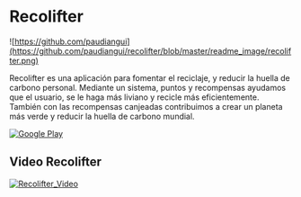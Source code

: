 # Recolifter

![https://github.com/paudiangui](https://github.com/paudiangui/recolifter/blob/master/readme_image/recolifter.png)

Recolifter es una aplicación para fomentar el reciclaje, y reducir la huella de carbono personal. 
Mediante un sistema, puntos y recompensas ayudamos que el usuario, se le haga más liviano y recicle más eficientemente.
También con las recompensas canjeadas contribuimos a crear un planeta más verde y reducir la huella de carbono mundial.

[![Google Play](https://img.shields.io/badge/recolifter-128C7E?style=for-the-badge&logo=googleplay&logoColor=white&labelColor=101010)](https://play.google.com/store/apps/details?id=cat.copernic.pdiaza.recolifter&hl=es)

## Video Recolifter
[![Recolifter_Video](https://github.com/paudiangui/recolifter/blob/master/readme_image/video_image.png)](https://youtu.be/qbKW1jCMwpM)
